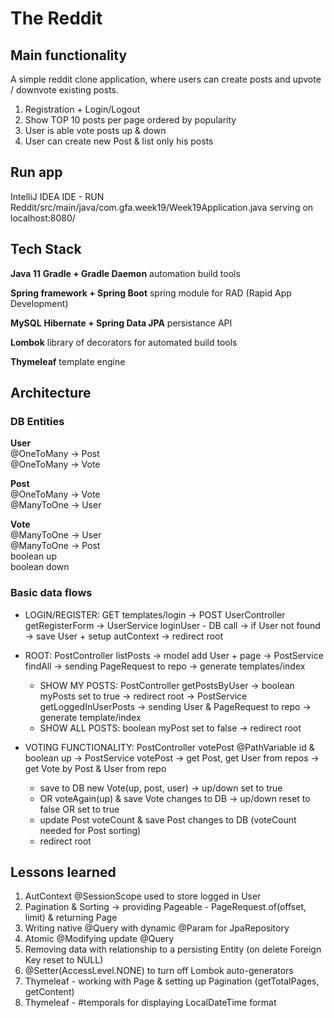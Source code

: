 # The Reddit

## Main functionality
A simple reddit clone application, where users can create posts and upvote / downvote existing posts.

1. Registration + Login/Logout
2. Show TOP 10 posts per page ordered by popularity
3. User is able vote posts up & down
4. User can create new Post & list only his posts


## Run app
IntelliJ IDEA IDE - RUN Reddit/src/main/java/com.gfa.week19/Week19Application.java
serving on localhost:8080/

## Tech Stack
**Java 11**
**Gradle + Gradle Daemon**
automation build tools

**Spring framework + Spring Boot**
spring module for RAD (Rapid App Development)

**MySQL**
**Hibernate + Spring Data JPA**
persistance API

**Lombok**
library of decorators for automated build tools

**Thymeleaf**
template engine


## Architecture
### DB Entities
**User**\
@OneToMany -> Post\
@OneToMany -> Vote

**Post**\
@OneToMany -> Vote\
@ManyToOne -> User

**Vote**\
@ManyToOne -> User\
@ManyToOne -> Post\
boolean up\
boolean down

### Basic data flows
* LOGIN/REGISTER: GET templates/login -> POST UserController getRegisterForm -> UserService loginUser - DB call 
-> if User not found -> save User + setup autContext -> redirect root

* ROOT: PostController listPosts ->  model add User + page -> PostService findAll -> sending PageRequest to repo -> generate templates/index
    - SHOW MY POSTS: PostController getPostsByUser -> boolean myPosts set to true -> redirect root -> PostService getLoggedInUserPosts
      -> sending User & PageRequest to repo -> generate template/index
    - SHOW ALL POSTS: boolean myPost set to false -> redirect root

* VOTING FUNCTIONALITY: PostController votePost @PathVariable id & boolean up ->  PostService votePost -> get Post, get User from repos
-> get Vote by Post & User from repo
    - save to DB new Vote(up, post, user) -> up/down set to true
    - OR voteAgain(up) & save Vote changes to DB -> up/down reset to false OR set to true
    - update Post voteCount & save Post changes to DB (voteCount needed for Post sorting)
    - redirect root


## Lessons learned  
1. AutContext @SessionScope used to store logged in User
2. Pagination & Sorting -> providing Pageable - PageRequest.of(offset, limit) & returning Page
3. Writing native @Query with dynamic @Param for JpaRepository
4. Atomic @Modifying update @Query 
5. Removing data with relationship to a persisting Entity (on delete Foreign Key reset to NULL)
6. @Setter(AccessLevel.NONE) to turn off Lombok auto-generators
7. Thymeleaf - working with Page & setting up Pagination (getTotalPages, getContent)
8. Thymeleaf - #temporals for displaying LocalDateTime format
